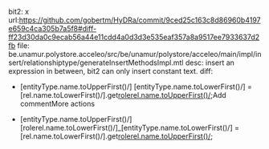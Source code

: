 bit2: x
url:https://github.com/gobertm/HyDRa/commit/9ced25c163c8d86960b4197e659c4ca305b7a5f8#diff-ff23d30da0c9ecab56a44e11cdd4a0d3d3e535eaf357a8a9517ee7933637d2fb 
file: be.unamur.polystore.acceleo/src/be/unamur/polystore/acceleo/main/impl/insert/relationshiptype/generateInsertMethodsImpl.mtl
desc: insert an expression in between, bit2 can only insert constant text.
diff: 
-	[entityType.name.toUpperFirst()/] [entityType.name.toLowerFirst()/] = [rel.name.toLowerFirst()/].get[rolerel.name.toUpperFirst()/]();Add commentMore actions
+	[entityType.name.toUpperFirst()/] [rolerel.name.toLowerFirst()/]_[entityType.name.toLowerFirst()/] = [rel.name.toLowerFirst()/].get[rolerel.name.toUpperFirst()/]();

